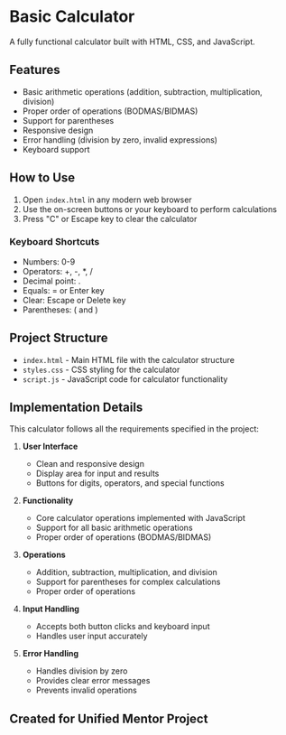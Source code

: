 # Basic Calculator

A fully functional calculator built with HTML, CSS, and JavaScript.

## Features

- Basic arithmetic operations (addition, subtraction, multiplication, division)
- Proper order of operations (BODMAS/BIDMAS)
- Support for parentheses
- Responsive design
- Error handling (division by zero, invalid expressions)
- Keyboard support

## How to Use

1. Open `index.html` in any modern web browser
2. Use the on-screen buttons or your keyboard to perform calculations
3. Press "C" or Escape key to clear the calculator

### Keyboard Shortcuts

- Numbers: 0-9
- Operators: +, -, *, /
- Decimal point: .
- Equals: = or Enter key
- Clear: Escape or Delete key
- Parentheses: ( and )

## Project Structure

- `index.html` - Main HTML file with the calculator structure
- `styles.css` - CSS styling for the calculator
- `script.js` - JavaScript code for calculator functionality

## Implementation Details

This calculator follows all the requirements specified in the project:

1. **User Interface**
   - Clean and responsive design
   - Display area for input and results
   - Buttons for digits, operators, and special functions

2. **Functionality**
   - Core calculator operations implemented with JavaScript
   - Support for all basic arithmetic operations
   - Proper order of operations (BODMAS/BIDMAS)

3. **Operations**
   - Addition, subtraction, multiplication, and division
   - Support for parentheses for complex calculations
   - Proper order of operations

4. **Input Handling**
   - Accepts both button clicks and keyboard input
   - Handles user input accurately

5. **Error Handling**
   - Handles division by zero
   - Provides clear error messages
   - Prevents invalid operations

## Created for Unified Mentor Project 
